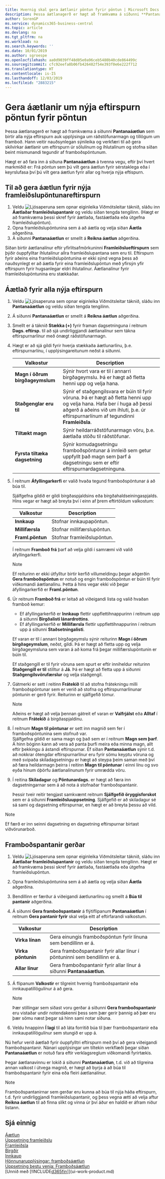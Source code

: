 ```yaml
---
title: Hvernig skal gera áætlanir pöntun fyrir pöntun | Microsoft Docs
description: Þessa áætlanagerð er hægt að framkvæma á síðunni **Pantanaáætlun** sem birtir alla nýja eftirspurn auk upplýsinga um ráðstöfunarmagn og tillögum um framboð. Hann veitir nauðsynlegan sýnileika og verkfæri til að gera skilvirkar áætlanir um eftirspurn úr sölulínum og íhlutalínum og stofna síðan beint mismunandi tegundir af framboðspöntunum.
author: SorenGP
ms.service: dynamics365-business-central
ms.topic: article
ms.devlang: na
ms.tgt_pltfrm: na
ms.workload: na
ms.search.keywords: ''
ms.date: 10/01/2019
ms.author: sgroespe
ms.openlocfilehash: aa0d9039ff48d05e0a96ceb5480b40cde864499c
ms.sourcegitcommit: cfc92eefa8b06fb426482f54e393f0e6e222f712
ms.translationtype: HT
ms.contentlocale: is-IS
ms.lasthandoff: 12/03/2019
ms.locfileid: "2883215"
---
```

# <a name="plan-for-new-demand-order-by-order"></a>Gera áætlanir um nýja eftirspurn pöntun fyrir pöntun
Þessa áætlanagerð er hægt að framkvæma á síðunni **Pantanaáætlun** sem birtir alla nýja eftirspurn auk upplýsinga um ráðstöfunarmagn og tillögum um framboð. Hann veitir nauðsynlegan sýnileika og verkfæri til að gera skilvirkar áætlanir um eftirspurn úr sölulínum og íhlutalínum og stofna síðan beint mismunandi tegundir af framboðspöntunum.  

Hægt er að fara inn á síðuna **Pantanaáætlun** á tvenna vegu, eftir því hvert markmiðið er: Frá pöntun sem þú vilt gera áætlun fyrir sérstaklega eða í keyrslufasa því þú vilt gera áætlun fyrir allar og hverja nýja eftispurn.  


## <a name="to-plan-for-new-production-order-demand"></a>Til að gera áætlun fyrir nýja framleiðslupöntunareftirspurn  
1.  Veldu ![Ljósaperuna sem opnar eiginleika Viðmótsleitar](media/ui-search/search_small.png "Segðu mér hvað þú vilt gera") táknið, sláðu inn **Áætlaðar framleiðslupantanir** og veldu síðan tengda tengilinn. (Hægt er að framkvæma þessi skref fyrir áætlaða, fastáætlaða eða útgefna framleiðslupöntun).
2.  Opna framleiðslupöntunina sem á að áætla og velja síðan **Áætla** aðgerðina.  
3.  Á síðunni **Pantanaáætlun** er smellt á **Reikna áætlun** aðgerðina.  

Síðan birtir áætlanalínur eftir yfirlitsafmörkuninni **Framleiðslueftirspurn** sem þýðir óuppfylltar íhlutalínur allra framleiðslupantana sem eru til. Eftirspurn fyrir aðeins eina framleiðslupöntunina er ekki sýnd vegna þess að nauðsynlegt er að áætla fyrir eina framleiðslupöntun með yfirsýn yfir eftirspurn fyrir hugsanlegar eldri íhlutalínur. Áætlanalínur fyrir framleiðslupöntunina eru stækkaðar.  

## <a name="to-plan-for-any-new-demand"></a>Áætlað fyrir alla nýja eftirspurn  
1. Veldu ![Ljósaperuna sem opnar eiginleika Viðmótsleitar](media/ui-search/search_small.png "Segðu mér hvað þú vilt gera") táknið, sláðu inn **Pantanaáætlun** og veldu síðan tengda tengilinn.  
2.  Á síðunni **Pantanaáætlun** er smellt á **Reikna áætlun** aðgerðina.
3.  Smellt er á táknið **Stækka (+)** fyrir framan dagsetninguna í reitnum **Dags. eftirsp.** til að sjá undirliggjandi áætlanalínur sem tákna eftirspurnarlínur með ónægt ráðstöfunarmagn.  
4.  Hægt er að sjá gildi fyrir hverja stækkaða áætlunarlínu, þ.e. eftirspurnarlínu, í upplýsingareitunum neðst á síðunni.  

    |Valkostur|Description|  
    |----------------------------------|---------------------------------------|  
    |**Magn í öðrum birgðageymslum**|Sýnir hvort vara er til í annarri birgðageymslu. Þá er hægt að fletta henni upp og velja hana.|  
    |**Staðgenglar eru til**|Sýnir ef staðgengilsvara er búin til fyrir vöruna. Þá er hægt að fletta henni upp og velja hana. Hafa ber í huga að þessi aðgerð á aðeins við um íhluti, þ.e. úr eftirspurnarlínum af tegundinni **Framleiðsla**.|  
    |**Tiltækt magn**|Sýnir heildarráðstöfunarmagn vöru, þ.e. áætlaða stöðu til ráðstöfunar.|  
    |**Fyrsta tiltæka dagsetning**|Sýnir komudagsetningu framboðspöntunar á innleið sem getur uppfyllt það magn sem þarf á dagsetningu sem er eftir eftirspurnardagsetninguna.|  

5.  Í reitnum **Áfyllingarkerfi** er valið hvaða tegund framboðspöntunar á að búa til.  

    Sjálfgefna gildið er gildi birgðaspjaldsins eða birgðahaldseiningaspjalds. Hins vegar er hægt að breyta því í einn af þrem eftirtöldum valkostum:  

    |Valkostur|Description|  
    |----------------------------------|---------------------------------------|  
    |**Innkaup**|Stofnar innkaupapöntun.|  
    |**Millifærsla**|Stofnar millifærslupöntun.|  
    |**Framl.pöntun**|Stofnar framleiðslupöntun.|  

    Í reitnum **Framboð frá** þarf að velja gildi í samræmi við valið áfyllingarkerfi.  

    > [!NOTE]  
    >  Ef reiturinn er ekki útfylltur birtir kerfið villumeldingu þegar aðgerðin **Gera framboðspöntun** er notuð og engin framboðspöntun er búin til fyrir viðkomandi áætlanalínu. Þetta á hins vegar ekki við þegar áfyllingarkerfið er **Framl.pöntun**.  

6.  Úr reitnum **Framboð frá** er leitað að viðeigandi lista og valið hvaðan framboð kemur:  

    - Ef áfyllingarkerfið er **Innkaup** flettir uppflettihnappurinn í reitnum upp á síðunni **Birgðalisti lánardrottins**.  
    - Ef áfyllingarkerfið er **Millifærsla** flettir uppflettihnappurinn í reitnum upp á síðunni **Staðsetningalisti**.  

    Ef varan er til í annarri birgðageymslu sýnir reiturinn **Magn í öðrum birgðageymslum**, neðst, gildi. Þá er hægt að fletta upp og velja birgðageymsluna sem varan á að koma frá þegar millifærslupöntunin er búin til.  

    Ef staðgengill er til fyrir vöruna sem spurt er eftir inniheldur reiturinn **Staðgengill er til** stilltur á **Já**. Þá er hægt að fletta upp á síðunni **Staðgengilsvörufærslur** og velja staðgengil.  

7.  Gátmerki er sett í reitinn **Frátekið** til að stofna frátekningu milli framboðspöntunar sem er verið að stofna og eftirspurnarlínunar pöntunin er gerð fyrir. Reiturinn er sjálfgefið tómur.  

    > [!NOTE]  
    >  Aðeins er hægt að velja þennan gátreit ef varan er **Valfrjálst** eða **Alltaf** í reitnum **Frátekið** á birgðaspjaldinu.  

8.  Í reitnum **Magn til pöntunar** er sett inn magnið sem fer í framboðspöntunina sem stofnuð var.   
    Sjálfgefna gildið er sama magn og það sem er í reitnum **Magn sem þarf**. Á hinn bóginn kann að vera að panta þurfi meira eða minna magn, allt eftir þekkingu á ástandi eftirspurnar. Ef síðan **Pantanaáætlun** sýnir t.d. að nokkrar ótengdar eftirspurnarlínur eru fyrir sömu keyptu vöruna og með svipaða skiladagsetningu er hægt að steypa þeim saman með því að færa heildarmagn þeirra í reitinn **Magn til pöntunar** í einni línu og svo eyða hinum óþörfu áætlanalínunum fyrir umrædda vöru.  

9.  Í reitina **Skiladagur** og **Pöntunardags.** er hægt að færa inn dagsetningarnar sem á að nota á stofnaðar framboðspantanir.  

    Þessir tveir reitir tengjast samkvæmt reitnum **Sjálfgefið öryggisforskot** sem er á síðunni **Framleiðsluuppsetning**. Sjálfgefið er að skiladagur sé sá sami og dagsetning eftirspurnar, en hægt er að breyta þessu að vild.  

> [!NOTE]  
>   Ef færð er inn seinni dagsetning en dagsetning eftirspurnar birtast viðvörunarboð.  

## <a name="to-make-supply-orders"></a>Framboðspantanir gerðar  
1.  Veldu ![Ljósaperuna sem opnar eiginleika Viðmótsleitar](media/ui-search/search_small.png "Segðu mér hvað þú vilt gera") táknið, sláðu inn **Áætlaðar framleiðslupantanir** og veldu síðan tengda tengilinn. Hægt er að framkvæma þessi skref fyrir áætlaða, fastáætlaða eða útgefna framleiðslupöntun.  
2.  Opna framleiðslupöntunina sem á að áætla og velja síðan **Áætla** aðgerðina.  
3.  Bendillinn er færður á viðeigandi áætlunarlínu og smellt á **Búa til pantanir** aðgerðina.  
4.  Á síðunni **Gera framboðspantanir** á flýtiflipanum **Pantanaáætlun** í reitnum **Gera pantanir fyrir** skal velja eitt af eftirfarandi valkostum.  

    |Valkostur|Description|  
    |----------------------------------|---------------------------------------|  
    |**Virka línan**|Gera einungis framboðspöntun fyrir línuna sem bendillinn er á.|  
    |**Virka pöntunin**|Gera framboðspantanir fyrir allar línur í pöntuninni sem bendillinn er á.|  
    |**Allar línur**|Gera framboðspantanir fyrir allar línur á síðunni **Pantanaáætlun**.|  

5.  Á flipanum **Valkostir** er tilgreint hvernig framboðspantanir eða innkaupatillögulínur á að gera.  

    > [!NOTE]  
    >  Þær stillingar sem síðast voru gerðar á síðunni **Gera framboðspantanir** eru vistaðar undir notendakenni þess sem þær gerir þannig að þær eru þær sömu næst þegar sá hinn sami notar síðuna.  

6.  Veldu hnappinn **Í lagi** til að láta forritið búa til þær framboðspantanir eða innkaupatillögulínur sem stungið er upp á.  

Nú hefur verið áætlað fyrir óuppfylltri eftirspurn með því að gera viðeigandi framboðspantanir. Nánari upplýsingar um tiltekin verkflæði þegar síðan **Pantanaáætlun** er notuð fara eftir verklagsreglum viðkomandi fyrirtækis.  

Þegar áætlanavinnu er lokið á síðunni **Pantanaáætlun**, t.d. við að tilgreina annan valkost í útvega magnið, er hægt að byrja á að búa til framboðspantanir fyrir eina eða fleiri áætlanalínur.  

> [!NOTE]  
>  Framboðspantanirnar sem gerðar eru kunna að búa til nýja háða eftirspurn, t.d. fyrir undirliggjandi framleiðslupantanir, og þess vegna ætti að velja aftur **Reikna áætlun** til að finna slíkt og vinna úr því áður en haldið er áfram niður listann.  

## <a name="see-also"></a>Sjá einnig  
[Áætlun](production-planning.md)  
[Uppsetning framleiðslu](production-configure-production-processes.md)  
[Framleiðsla](production-manage-manufacturing.md)    
[Birgðir](inventory-manage-inventory.md)  
[Innkaup](purchasing-manage-purchasing.md)  
[Hönnunarupplýsingar: framboðsáætlun](design-details-supply-planning.md)   
[Uppsetning bestu venja: Framboðsáætlun](setup-best-practices-supply-planning.md)  
[Unnið með [!INCLUDE[d365fin](includes/d365fin_md.md)]](ui-work-product.md)
